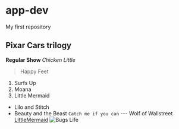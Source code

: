 # app-dev
My first repository

## Pixar Cars trilogy
**Regular Show**
*Chicken Little*
> Happy Feet
1. Surfs Up
2. Moana
3. Little Mermaid
- Lilo and Stitch
- Beauty and the Beast
` Catch me if you can `
--- Wolf of Wallstreet
[LittleMermaid]([https://www.youtube.com/watch?v=GC_mV1IpjWA&themeRefresh=1])
![Bugs Life](BugsLife.jpg)
